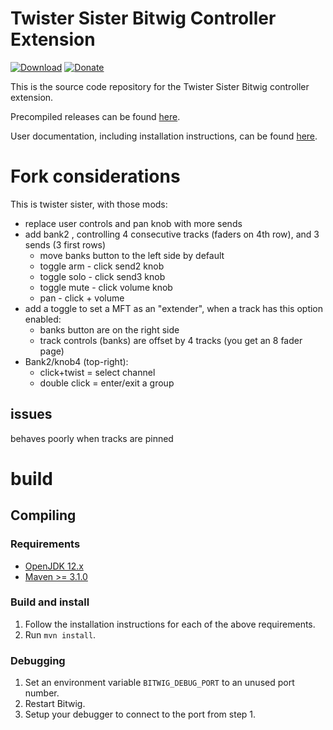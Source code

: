 # Twister Sister Bitwig Controller Extension

[![Download](https://img.shields.io/github/downloads/dozius/TwisterSister/total.svg)](https://github.com/dozius/TwisterSister/releases/latest)
[![Donate](https://img.shields.io/badge/donate-paypal-blue.svg)](https://www.paypal.me/cisc)

This is the source code repository for the Twister Sister Bitwig controller extension.

Precompiled releases can be found [here](https://github.com/dozius/TwisterSister/releases).

User documentation, including installation instructions, can be found [here](docs/README.md).

# Fork considerations

This is twister sister, with those mods: 

- replace user controls and pan knob with more sends
- add bank2 , controlling 4 consecutive tracks (faders on 4th row), and 3 sends (3 first rows)
    - move banks button to the left side by default
    - toggle arm - click send2 knob
    - toggle solo - click send3 knob
    - toggle mute - click volume knob
    - pan - click + volume
- add a toggle to set a MFT as an "extender", when a track has this option enabled:
    - banks button are on the right side
    - track controls (banks) are offset by 4 tracks (you get an 8 fader page)
- Bank2/knob4 (top-right):
    - click+twist = select channel
    - double click = enter/exit a group

## issues

behaves poorly when tracks are pinned

# build

## Compiling

### Requirements

- [OpenJDK 12.x](https://adoptopenjdk.net/releases.html?variant=openjdk12)
- [Maven >= 3.1.0](https://maven.apache.org/)

### Build and install

1. Follow the installation instructions for each of the above requirements.
2. Run `mvn install`.

### Debugging

1. Set an environment variable `BITWIG_DEBUG_PORT` to an unused port number.
2. Restart Bitwig.
3. Setup your debugger to connect to the port from step 1.
